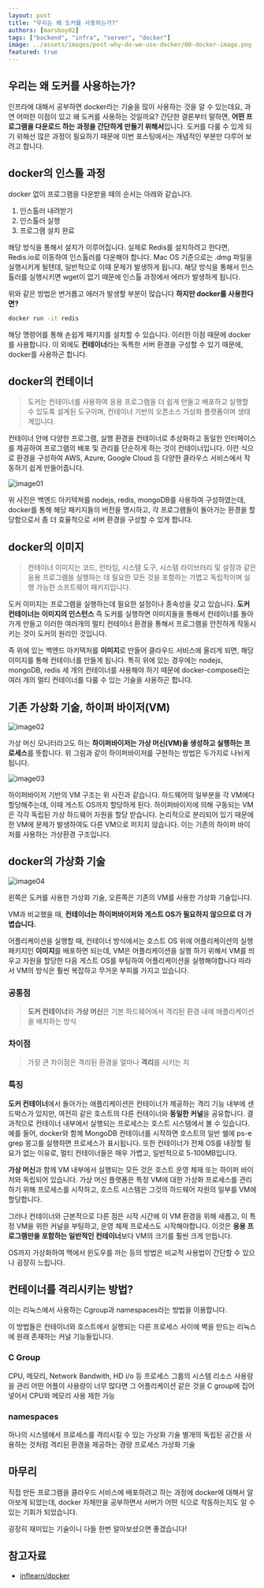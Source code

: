 ```yaml
---
layout: post
title: "우리는 왜 도커를 사용하는가?"
authors: [marsboy02]
tags: ["backend", "infra", "server", "docker"]
image: ../assets/images/post-why-do-we-use-docker/00-docker-image.png
featured: true
---
```


## 우리는 왜 도커를 사용하는가?

인프라에 대해서 공부하면 docker라는 기술을 많이 사용하는 것을 알 수 있는데요,
과연 어떠한 이점이 있고 왜 도커를 사용하는 것일까요?
간단한 결론부터 말하면, **어떤 프로그램을 다운로드 하는 과정을 간단하게 만들기 위해서**입니다.
도커를 다룰 수 있게 되기 위해선 많은 과정이 필요하기 때문에 이번 포스팅에서는 개념적인 부분만 다루어 보려고 합니다.

## docker의 인스톨 과정

docker 없이 프로그램을 다운받을 때의 순서는 아래와 같습니다.

1. 인스톨러 내려받기
2. 인스톨러 실행
3. 프로그램 설치 완료

해당 방식을 통해서 설치가 이루어집니다. 실제로 Redis를 설치하려고 한다면, Redis.io로 이동하여 인스톨러를 다운해야 합니다.
Mac OS 기준으로는 .dmg 파일을 실행시키게 될텐데, 일반적으로 이때 문제가 발생하게 됩니다.
해당 방식을 통해서 인스톨러를 실행시키면 wget이 없기 때문에 인스톨 과정에서 에러가 발생하게 됩니다.

위와 같은 방법은 번거롭고 에러가 발생할 부분이 많습니다 **하지만 docker를 사용한다면?**

```bash
docker run -it redis
```

해당 명령어를 통해 손쉽게 패키지를 설치할 수 있습니다. 이러한 이점 때문에 docker를 사용합니다. 이 외에도 **컨테이너**라는 독특한 서버 환경을 구성할 수 있기
때문에, docker를 사용하곤 합니다.

## docker의 컨테이너

> 도커는 컨테이너를 사용하여 응용 프로그램을 더 쉽게 만들고 배포하고 실행할 수 있도록 설계된 도구이며, 컨테이너 기반의 오픈소스 가상화 플랫폼이며 생태계입니다.

컨테이너 안에 다양한 프로그램, 실행 환경을 컨테이너로 추상화하고 동일한 인터페이스를 제공하여 프로그램의 배포 및 관리를 단순하게 하는 것이 컨테이너입니다.
이런 식으로 환경을 구성하여 AWS, Azure, Google Cloud 등 다양한 클라우스 서비스에서 작동하기 쉽게 만들어줍니다.

![image01](../assets/images/post-why-do-we-use-docker/01-container.jpg)

위 사진은 백엔드 아키텍쳐를 nodejs, redis, mongoDB를 사용하여 구성하였는데, docker를 통해 해당 패키지들의 버전을 명시하고, 각 프로그램들이 돌아가는
환경을 할당함으로서 좀 더 효율적으로 서버 환경을 구성할 수 있게 합니다.

## docker의 이미지

> 컨테이너 이미지는 코드, 런타임, 시스템 도구, 시스템 라이브러리 및 설정과 같은 응용 프로그램을 실행하는 데 필요한 모든 것을 포함하는 가볍고 독립적이며
> 실행 가능한 소프트웨어 패키지입니다.

도커 이미지는 프로그램을 실행하는데 필요한 설정이나 종속성을 갖고 있습니다. **도커 컨테이너는 이미지의 인스턴스** 즉 도커를 실행하면 이미지들을 통해서 컨테이너를
돌아가게 만들고 이러한 여러개의 멀티 컨테이너 환경을 통해서 프로그램을 안전하게 작동시키는 것이 도커의 원리인 것입니다.

즉 위에 있는 백엔드 아키텍처를 **이미지**로 만들어 클라우드 서비스에 올리게 되면, 해당 이미지를 통해 컨테이너를 만들게 됩니다.
특히 위에 있는 경우에는 nodejs, mongoDB, redis 세 개의 컨테이너를 사용해야 하기 때문에 docker-compose라는 여러 개의
멀티 컨테이너를 다룰 수 있는 기술을 사용하곤 합니다.

## 기존 가상화 기술, 하이퍼 바이저(VM)

![image02](../assets/images/post-why-do-we-use-docker/02-hypervisor.jpg)

가상 머신 모니터라고도 하는 **하이퍼바이저는 가상 머신(VM)을 생성하고 실행하는 프로세스**를 뜻합니다. 위 그림과 같이
하이퍼바이저를 구현하는 방법은 두가지로 나뉘게 됩니다.

![image03](../assets/images/post-why-do-we-use-docker/03-hypervisor-structure.jpg)

하이퍼바이저 기반의 VM 구조는 위 사진과 같습니다. 하드웨어의 일부분을 각 VM에다 할당해주는데, 이때 게스트 OS까지
할당하게 된다. 하이퍼바이저에 의해 구동되는 VM은 각각 독립된 가상 하드웨어 자원을 할당 받습니다.
논리적으로 분리되어 있기 때문에 한 VM에 문제가 발생하여도 다른 VM으로 퍼지지 않습니다. 이는 기존의 하이퍼 바이저를 사용하는 가상환경 구조입니다.

## docker의 가상화 기술

![image04](../assets/images/post-why-do-we-use-docker/04-docker-structure.jpg)

왼쪽은 도커를 사용한 가상화 기술, 오른쪽은 기존의 VM를 사용한 가상화 기술입니다.

VM과 비교했을 때, **컨테이너는 하이퍼바이저와 게스트 OS가 필요하지 않으므로 더 가볍습니다.**

어플리케이션을 실행할 때, 컨테이너 방식에서는 호스트 OS 위에 어플리케이션의 실행 패키지인 **이미지**를 배포하면 되는데,
VM은 어플리케이션을 실행 하기 위해서 VM를 띄우고 자원을 할당한 다음 게스트 OS를 부팅하여 어플리케이션을 실행해야합니다
따라서 VM의 방식은 훨씬 복잡하고 무거운 부피를 가지고 있습니다.

### 공통점

> **도커 컨테이너**와 **가상 머신**은 기본 하드웨어에서 격리된 환경 내에 애플리케이션을 배치하는 방식

### 차이점

> 가장 큰 차이점은 격리된 환경을 얼마나 **격리**를 시키는 지

### 특징

**도커 컨테이너**에서 돌아가는 애플리케이션은 컨테이너가 제공하는 격리 기능 내부에 샌드박스가 있지만, 여전히
같은 호스트의 다른 컨테이너와 **동일한 커널**을 공유합니다. 결과적으로 컨테이너 내부에서 실행되는 프로세스는 호스트 시스템에서 볼 수 있습니다.
예를 들어, docker와 함께 MongoDB 컨테이너를 시작하면 호스트의 일반 쉘에 ps-e grep 몽고를 실행하면 프로세스가 표시됩니다.
또한 컨테이너가 전체 OS를 내장할 필요가 없는 이유로, 멀티 컨테이너들은 매우 가볍고, 일반적으로 5-100MB입니다.

**가상 머신**과 함께 VM 내부에서 실행되는 모든 것은 호스트 운영 체재 또는 하이퍼 바이저와 독립되어 있습니다.
가상 머신 플랫폼은 특정 VM에 대한 가상화 프로세스를 관리하기 위해 프로세스를 시작하고, 호스트 시스템은 그것의 하드웨어 자원의 일부를 VM에 할당합니다.

그러나 컨테이너와 근본적으로 다른 점은 시작 시간에 이 VM 환경을 위해 새롭고, 이 특정 VM을 위한 커널을 부팅하고, 운영 체제 프로세스도 시작해야합니다.
이것은 **응용 프로그램만을 포함하는 일반적인 컨테이너**보다 VM의 크기를 훨씬 크게 만듭니다.

OS까지 가상화하여 맥에서 윈도우를 까는 등의 방법은 비교적 사용법이 간단할 수 있으나 굉장히 느립니다.

## 컨테이너를 격리시키는 방법?

이는 리눅스에서 사용하는 Cgroup과 namespaces라는 방법을 이용합니다.

이 방법들은 컨테이너와 호스트에서 실행되는 다른 프로세스 사이에 벽을 만드는 리눅스에 원래 존재하는 커널 기능들입니다.

### C Group

CPU, 메모리, Network Bandwith, HD i/o 등 프로세스 그룹의 시스템 리소스 사용량을 관리
어떤 어플이 사용량이 너무 많다면 그 어플리케이션 같은 것을 C group에 집어 넣어서 CPU와 메모리 사용 제한 가능

### namespaces

하나의 시스템에서 프로세스를 격리시킬 수 있는 가상화 기술
별개의 독립된 공간을 사용하는 것처럼 격리된 환경을 제공하는 경량 프로세스 가상화 기술

## 마무리

직접 만든 프로그램을 클라우드 서비스에 배포하려고 하는 과정에 docker에 대해서 알아보게 되었는데,
docker 자체만을 공부하면서 서버가 어떤 식으로 작동하는지도 알 수 있는 기회가 되었습니다.

굉장히 재미있는 기술이니 다들 한번 알아보셨으면 좋겠습니다!

## 참고자료

- [inflearn/docker](https://www.inflearn.com/course/%EB%94%B0%EB%9D%BC%ED%95%98%EB%A9%B0-%EB%B0%B0%EC%9A%B0%EB%8A%94-%EB%8F%84%EC%BB%A4-ci/dashboard)

